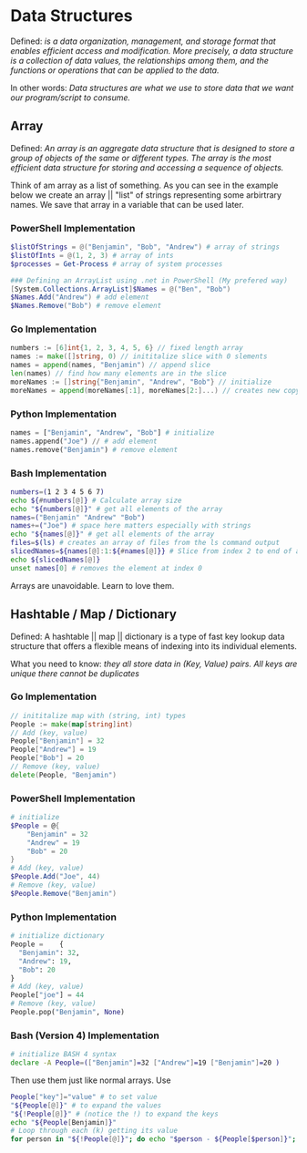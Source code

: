 # Data Structures
Defined: *is a data organization, management, and storage format that enables efficient access and modification. More precisely, a data structure is a collection of data values, the relationships among them, and the functions or operations that can be applied to the data.*

In other words: *Data structures are what we use to store data that we want our program/script to consume.*

## Array
Defined: *An array is an aggregate data structure that is designed to store a group of objects of the same or different types. The array is the most efficient data structure for storing and accessing a sequence of objects.*

Think of am array as a list of something. As you can see in the example below we create an array || "list" of strings representing some arbirtrary names. We save that array in a variable that can be used later.

### PowerShell Implementation
```powershell
$listOfStrings = @("Benjamin", "Bob", "Andrew") # array of strings
$listOfInts = @(1, 2, 3) # array of ints
$processes = Get-Process # array of system processes

### Defining an ArrayList using .net in PowerShell (My prefered way)
[System.Collections.ArrayList]$Names = @("Ben", "Bob")
$Names.Add("Andrew") # add element
$Names.Remove("Bob") # remove element
```

### Go Implementation
```go
numbers := [6]int{1, 2, 3, 4, 5, 6} // fixed length array
names := make([]string, 0) // inititalize slice with 0 slements
names = append(names, "Benjamin") // append slice 
len(names) // find how many elements are in the slice
moreNames := []string{"Benjamin", "Andrew", "Bob"} // initialize 
moreNames = append(moreNames[:1], moreNames[2:]...) // creates new copy of slice without the element at the 1 index
```
### Python Implementation
```python
names = ["Benjamin", "Andrew", "Bob"] # initialize
names.append("Joe") // # add element
names.remove("Benjamin") # remove element
```

### Bash Implementation
```bash
numbers=(1 2 3 4 5 6 7)
echo ${#numbers[@]} # Calculate array size
echo "${numbers[@]}" # get all elements of the array
names=("Benjamin" "Andrew" "Bob")
names+=("Joe") # space here matters especially with strings
echo "${names[@]}" # get all elements of the array
files=$(ls) # creates an array of files from the ls command output
slicedNames=${names[@]:1:${#names[@]}} # Slice from index 2 to end of array 
echo ${slicedNames[@]}
unset names[0] # removes the element at index 0
```

Arrays are unavoidable. Learn to love them.

## Hashtable / Map / Dictionary
Defined: A hashtable || map || dictionary is a type of fast key lookup data structure that offers a flexible means of indexing into its individual elements.

What you need to know: *they all store data in (Key, Value) pairs. All keys are unique there cannot be duplicates* 

### Go Implementation
```go
// inititalize map with (string, int) types
People := make(map[string]int)
// Add (key, value)
People["Benjamin"] = 32
People["Andrew"] = 19
People["Bob"] = 20
// Remove (key, value)
delete(People, "Benjamin")
```

### PowerShell Implementation
```powershell
# initialize
$People = @{
    "Benjamin" = 32
    "Andrew" = 19
    "Bob" = 20
}
# Add (key, value)
$People.Add("Joe", 44)
# Remove (key, value)
$People.Remove("Benjamin")
```

### Python Implementation
```python
# initialize dictionary
People =	{
  "Benjamin": 32,
  "Andrew": 19,
  "Bob": 20
}
# Add (key, value)
People["joe"] = 44
# Remove (key, value)
People.pop("Benjamin", None)
```

### Bash (Version 4) Implementation
```bash
# initialize BASH 4 syntax
declare -A People=(["Benjamin"]=32 ["Andrew"]=19 ["Benjamin"]=20 )
```
Then use them just like normal arrays. Use 
```bash
People["key"]="value" # to set value
"${People[@]}" # to expand the values
"${!People[@]}" # (notice the !) to expand the keys
echo "${People[Benjamin]}" 
# Loop through each (k) getting its value
for person in "${!People[@]}"; do echo "$person - ${People[$person]}"; done
```